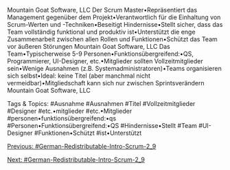 Mountain Goat Software, LLC
Der Scrum Master•Repräsentiert das Management gegenüber dem Projekt•Verantwortlich für die Einhaltung von Scrum-Werten und -Techniken•Beseitigt Hindernisse•Stellt sicher, dass das Team vollständig funktional und produktiv ist•Unterstützt die enge Zusammenarbeit zwischen allen Rollen und Funktionen•Schützt das Team vor äußeren Störungen
Mountain Goat Software, LLC
Das Team•Typischerweise 5-9 Personen•Funktionsübergreifend:•QS, Programmierer, UI-Designer, etc.•Mitglieder sollten Vollzeitmitglieder sein•Wenige Ausnahmen (z.B. Systemadministratoren)•Teams organisieren sich selbst•Ideal: keine Titel (aber manchmal nicht vermeidbar)•Mitgliedschaft kann sich nur zwischen Sprintsverändern
Mountain Goat Software, LLC

   Tags & Topics:
   #Ausnahme
   #Ausnahmen
   #Titel
   #Vollzeitmitglieder
   #Designer
   #etc.•mitglieder
   #etc.•Mitglieder
   #personen•funktionsübergreifend:•qs
   #Personen•Funktionsübergreifend:•QS
   #Hindernisse•Stellt
   #Team
   #UI-Designer
   #Funktionen•Schützt
   #ist•Unterstützt

[Previous: #German-Redistributable-Intro-Scrum-2_9](German-Redistributable-Intro-Scrum-2_9.md)

[Next: #German-Redistributable-Intro-Scrum-2_9](German-Redistributable-Intro-Scrum-2_9.md)